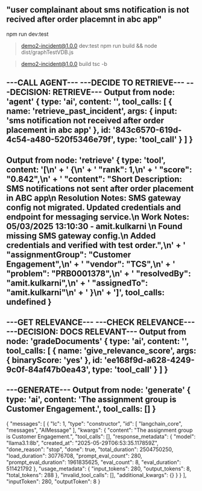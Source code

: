 "user complainant about sms notification is not recived after order placemnt in abc app"
-------------------------------------------------------------------------------------------------------------

npm run dev:test

> demo2-incident@1.0.0 dev:test
> npm run build && node dist/graphTestVDB.js


> demo2-incident@1.0.0 build
> tsc -b

---CALL AGENT---
---DECIDE TO RETRIEVE---
---DECISION: RETRIEVE---
Output from node: 'agent'
{
  type: 'ai',
  content: '',
  tool_calls: [
    {
      name: 'retrieve_past_incident',
      args: {
        input: 'sms notification not received after order placement in abc app'
      },
      id: '843c6570-619d-4c54-a480-520f5346e79f',
      type: 'tool_call'
    }
  ]
}
---

Output from node: 'retrieve'
{
  type: 'tool',
  content: '[\n' +
    '  {\n' +
    '    "rank": 1,\n' +
    '    "score": "0.842",\n' +
    '    "content": "Short Description: SMS notifications not sent after order placement in ABC app\\n      Resolution Notes: SMS gateway config not migrated. Updated credentials and endpoint for messaging service.\\n      Work Notes: 05/03/2025 13:10:30 - amit.kulkarni \\n Found missing SMS gateway config.\\n Added credentials and verified with test order.",\n' +
    '    "assignmentGroup": "Customer Engagement",\n' +
    '    "vendor": "TCS",\n' +
    '    "problem": "PRB0001378",\n' +
    '    "resolvedBy": "amit.kulkarni",\n' +
    '    "assignedTo": "amit.kulkarni"\n' +
    '  }\n' +
    ']',
  tool_calls: undefined
}
---

---GET RELEVANCE---
---CHECK RELEVANCE---
---DECISION: DOCS RELEVANT---
Output from node: 'gradeDocuments'
{
  type: 'ai',
  content: '',
  tool_calls: [
    {
      name: 'give_relevance_score',
      args: { binaryScore: 'yes' },
      id: 'ee168f9d-a628-4249-9c0f-84af47b0ea43',
      type: 'tool_call'
    }
  ]
}
---

---GENERATE---
Output from node: 'generate'
{
  type: 'ai',
  content: 'The assignment group is Customer Engagement.',
  tool_calls: []
}
---

{
  "messages": [
    {
      "lc": 1,
      "type": "constructor",
      "id": [
        "langchain_core",
        "messages",
        "AIMessage"
      ],
      "kwargs": {
        "content": "The assignment group is Customer Engagement.",
        "tool_calls": [],
        "response_metadata": {
          "model": "llama3.1:8b",
          "created_at": "2025-05-29T06:53:35.117859Z",
          "done_reason": "stop",
          "done": true,
          "total_duration": 2504750250,
          "load_duration": 30776708,
          "prompt_eval_count": 280,
          "prompt_eval_duration": 1961835625,
          "eval_count": 8,
          "eval_duration": 511421792
        },
        "usage_metadata": {
          "input_tokens": 280,
          "output_tokens": 8,
          "total_tokens": 288
        },
        "invalid_tool_calls": [],
        "additional_kwargs": {}
      }
    }
  ],
  "inputToken": 280,
  "outputToken": 8
}